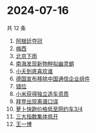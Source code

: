 # 2024-07-16

共 12 条

<!-- BEGIN -->
<!-- 最后更新时间 Tue Jul 16 2024 11:15:31 GMT+0800 (China Standard Time) -->

1. [阿根廷夺冠](https://www.zhihu.com/search?q=%E9%98%BF%E6%A0%B9%E5%BB%B7%E5%A4%BA%E5%86%A0)
1. [梅西](https://www.zhihu.com/search?q=%E6%A2%85%E8%A5%BF)
1. [北京下雨](https://www.zhihu.com/search?q=%E5%8C%97%E4%BA%AC%E4%B8%8B%E9%9B%A8)
1. [南海发现新物种拟幽灵蛸](https://www.zhihu.com/search?q=%E5%8D%97%E6%B5%B7%E5%8F%91%E7%8E%B0%E6%96%B0%E7%89%A9%E7%A7%8D%E6%8B%9F%E5%B9%BD%E7%81%B5%E8%9B%B8)
1. [小夭到底喜欢谁](https://www.zhihu.com/search?q=%E5%B0%8F%E5%A4%AD%E5%88%B0%E5%BA%95%E5%96%9C%E6%AC%A2%E8%B0%81)
1. [德国宣布移除中国通信企业组件](https://www.zhihu.com/search?q=%E5%BE%B7%E5%9B%BD%E5%AE%A3%E5%B8%83%E7%A7%BB%E9%99%A4%E4%B8%AD%E5%9B%BD%E9%80%9A%E4%BF%A1%E4%BC%81%E4%B8%9A%E7%BB%84%E4%BB%B6)
1. [错位](https://www.zhihu.com/search?q=%E9%94%99%E4%BD%8D)
1. [小米获得独立造车资质](https://www.zhihu.com/search?q=%E5%B0%8F%E7%B1%B3%E8%8E%B7%E5%BE%97%E7%8B%AC%E7%AB%8B%E9%80%A0%E8%BD%A6%E8%B5%84%E8%B4%A8)
1. [拜登出现离谱口误](https://www.zhihu.com/search?q=%E6%8B%9C%E7%99%BB%E5%87%BA%E7%8E%B0%E7%A6%BB%E8%B0%B1%E5%8F%A3%E8%AF%AF)
1. [萝卜快跑价格低至网约车3/4](https://www.zhihu.com/search?q=%E8%90%9D%E5%8D%9C%E5%BF%AB%E8%B7%91%E4%BB%B7%E6%A0%BC%E4%BD%8E%E8%87%B3%E7%BD%91%E7%BA%A6%E8%BD%A63%2F4)
1. [三大指数集体低开](https://www.zhihu.com/search?q=%E4%B8%89%E5%A4%A7%E6%8C%87%E6%95%B0%E9%9B%86%E4%BD%93%E4%BD%8E%E5%BC%80)
1. [王一博](https://www.zhihu.com/search?q=%E7%8E%8B%E4%B8%80%E5%8D%9A)

<!-- END -->

